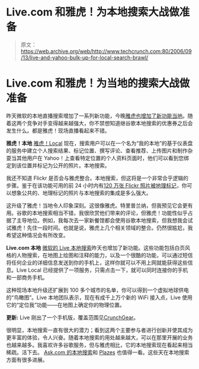 # Live.com 和雅虎！为本地搜索大战做准备

> 原文：<https://web.archive.org/web/http://www.techcrunch.com:80/2006/09/13/live-and-yahoo-bulk-up-for-local-search-brawl/>

# Live.com 和雅虎！为当地的搜索大战做准备

昨天微软的本地直播搜索增加了一系列新功能，今晚[雅虎也增加了新功能当地](https://web.archive.org/web/20220117001753/http://local.yahoo.com/)。随着这两个竞争对手变得越来越强大，你不禁想知道继谷歌本地搜索的优惠券之后会发生什么。都是雅虎！现场直播看起来不错。

**雅虎！本地**
[雅虎！Local](https://web.archive.org/web/20220117001753/http://local.yahoo.com/) 现在，搜索用户可以在一个名为“我的本地”的基于仪表盘的服务中建立个人搜索结果、标记位置、撰写评论、查看推荐、上传图片和制作杂耍当其他用户在 Yahoo！上查看特定位置的个人资料页面时，他们可以看到您绑定到该位置并标记为公开的照片。本地搜索。

我还不知道 Flickr 是否会与雅虎整合。本地搜索，但这将是一个非常合乎逻辑的步骤。鉴于在该功能可用的前 24 小时内有[120 万张 Flickr 照片被地理标记](https://web.archive.org/web/20220117001753/http://www.beta.techcrunch.com/2006/08/29/12-million-flickr-photos-geotagged-in-24-hours/)，你可以想象公共的、地理标记的照片与本地搜索的集成是多么强大。

这升级了雅虎！当地令人印象深刻。这很像雅虎。特里普兰纳，但我预见它会更有用。谷歌的本地搜索相当不错，我很欣赏他们带来的评论，但雅虎！功能性似乎占据了主导地位。例如，我每次去一家新餐馆都会使用谷歌本地搜索，但我想我会试试雅虎！先住一段时间。也就是说，雅虎上几个相关领域的整合。仍然很尴尬，我希望这种情况会有所改变。

**Live.com 本地**
[微软的 Live 本地搜索](https://web.archive.org/web/20220117001753/http://www.live.com/?scope=local)昨天也增加了新功能。这些功能包括白页风格的人物搜索，在地图上绘图和注释的能力，以及一个很酷的功能，可以通过短信将任何企业的详细信息发送到你的手机上，这样你就可以不用上网就能获得这些信息。Live Local 已经提供了一项服务，只需点击一下，就可以同时连接你的手机和一部商务手机。

这种现场本地升级还扩展到 100 多个城市的名单，你可以得到一个虚拟地球供电的“鸟瞰图”。Live 本地团队表示，现在有成千上万个新的 WiFi 接入点，Live 使用它的“定位我”功能——在地图上确定你的物理位置。

**更新:** Live 刚出了一个手机版，覆盖范围见[CrunchGear](https://web.archive.org/web/20220117001753/http://crunchgear.com/2006/09/14/windows-live-mobile-for-windows-mobile-devices-launched/)。

很明显，本地搜索一直有很大的潜力；看到这两个主要参与者进行创新并使其成为更丰富的体验，令人兴奋。随着本地搜索的用处越来越大，可以在那里开展的业务也越来越多。我喜欢许多谷歌服务，但与雅虎相比，它的本地搜索现在看起来相当稀疏。活下去。 [Ask.com 的本地搜索](https://web.archive.org/web/20220117001753/http://local.ask.com/)和 [Plazes](https://web.archive.org/web/20220117001753/http://beta.plazes.com/) 也值得一看。这些天在本地搜索方面有很多进展。
